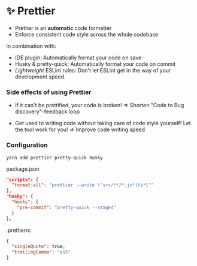 # ✨ Prettier

- Prettier is an **automatic** code formatter
- Enforce consistent code style across the whole codebase

In combination with:

- IDE plugin: Automatically format your code on save
- Husky & pretty-quick: Automatically format your code on commit
- _Lightweight_ ESLint rules: Don't let ESLint get in the way of your development speed.

### Side effects of using Prettier

- If it can't be prettified, your code is broken!
  => Shorten "Code to Bug discovery"-feedback loop

- Get used to writing code without taking care of code style yourself!
  Let the tool work for you!
  => Improve code writing speed

### Configuration

```shell
yarn add prettier pretty-quick husky
```

package.json

```json
"scripts": {
  "format:all": "prettier --write \"src/**/*.js*|ts*\""
},
"husky": {
  "hooks": {
    "pre-commit": "pretty-quick --staged"
  }
},
```

.prettierrc

```json
{
  "singleQuote": true,
  "trailingComma": "es5"
}
```
